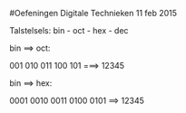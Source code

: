 #Oefeningen Digitale Technieken 11 feb 2015

Talstelsels: bin - oct - hex - dec

bin ==> oct: 

001 010 011 100 101 ===> 12345

bin ==> hex:

0001 0010 0011 0100 0101 ==> 12345
